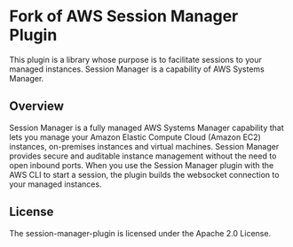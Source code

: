 # Fork of AWS Session Manager Plugin

This plugin is a library whose purpose is to facilitate sessions to your managed
instances. Session Manager is a capability of AWS Systems Manager.

## Overview

Session Manager is a fully managed AWS Systems Manager capability that lets you
manage your Amazon Elastic Compute Cloud (Amazon EC2) instances, on-premises
instances and virtual machines. Session Manager provides secure and auditable
instance management without the need to open inbound ports. When you use the
Session Manager plugin with the AWS CLI to start a session, the plugin builds
the websocket connection to your managed instances.

## License

The session-manager-plugin is licensed under the Apache 2.0 License.
